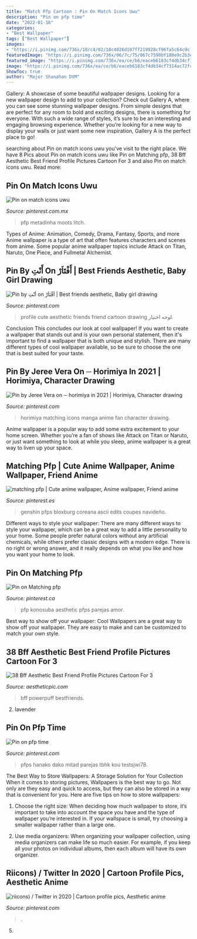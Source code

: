 ```yaml
---
title: "Match Pfp Cartoon : Pin On Match Icons Uwu"
description: "Pin on pfp time"
date: "2022-01-16"
categories:
- "Best Wallpaper"
tags: ["Best Wallpaper"]
images:
- "https://i.pinimg.com/736x/18/c4/02/18c4026d107ff219928cf96fa5c64c9c.jpg"
featuredImage: "https://i.pinimg.com/736x/06/7c/75/067c7590bf180e9c2b3ef36f31b69723.jpg"
featured_image: "https://i.pinimg.com/736x/ea/ce/b6/eaceb6183cf4db34cf7314ac72fc1f0d.jpg"
image: "https://i.pinimg.com/736x/ea/ce/b6/eaceb6183cf4db34cf7314ac72fc1f0d.jpg"
ShowToc: true
author: "Major Shanahan DVM"
---
```



Gallery: A showcase of some beautiful wallpaper designs.
Looking for a new wallpaper design to add to your collection? Check out Gallery A, where you can see some stunning wallpaper designs. From simple designs that are perfect for any room to bold and exciting designs, there is something for everyone. With such a wide range of styles, it’s sure to be an interesting and engaging browsing experience. Whether you’re looking for a new way to display your walls or just want some new inspiration, Gallery A is the perfect place to go!
		
		
		
		
		
		
		
	

		
searching about Pin on match icons uwu you've visit to the right place. We have 8 Pics about Pin on match icons uwu like Pin on Matching pfp, 38 Bff Aesthetic Best Friend Profile Pictures Cartoon For 3 and also Pin on match icons uwu. Read more:
		
    
## Pin On Match Icons Uwu

<img loading=lazy src="https://i.pinimg.com/736x/a3/73/f8/a373f87880cb00afc99b5958eca5b88d.jpg" onerror="this.onerror=null;this.src='https://tse4.mm.bing.net/th?id=OIP.CL4u0xnDKCx7gd0oEpmU0wHaHa&amp;pid=15.1';" alt="Pin on match icons uwu">

_Source: pinterest.com.mx_

>pfp metadinha moots litch. 

	

Types of Anime: Animation, Comedy, Drama, Fantasy, Sports, and more
Anime wallpaper is a type of art that often features characters and scenes from anime. Some popular anime wallpaper topics include Attack on Titan, Naruto, One Piece, and Fullmetal Alchemist.

    
## Pin By أَنْتِ On أَفْتَاَرْ | Best Friends Aesthetic, Baby Girl Drawing

<img loading=lazy src="https://i.pinimg.com/736x/ea/ce/b6/eaceb6183cf4db34cf7314ac72fc1f0d.jpg" onerror="this.onerror=null;this.src='https://tse3.mm.bing.net/th?id=OIP.zPovv1z7VvCmjdjlxra-pwHaHa&amp;pid=15.1';" alt="Pin by أَنْتِ on أَفْتَاَرْ | Best friends aesthetic, Baby girl drawing">

_Source: pinterest.com_

>profile cute aesthetic friends friend cartoon drawing لوحه اختيار. 

	

Conclusion
This concludes our look at cool wallpaper! If you want to create a wallpaper that stands out and is your own personal statement, then it's important to find a wallpaper that is both unique and stylish. There are many different types of cool wallpaper available, so be sure to choose the one that is best suited for your taste.

    
## Pin By Jeree Vera On ─ Horimiya In 2021 | Horimiya, Character Drawing

<img loading=lazy src="https://i.pinimg.com/736x/c3/65/59/c3655923de2697b25faf15444c78e9fc.jpg" onerror="this.onerror=null;this.src='https://tse2.mm.bing.net/th?id=OIP.FASR9UdXhFasP1uNOagV9gHaHa&amp;pid=15.1';" alt="Pin by Jeree Vera on ─ horimiya in 2021 | Horimiya, Character drawing">

_Source: pinterest.com_

>horimiya matching icons manga anime fan character drawing. 

	

Anime wallpaper is a popular way to add some extra excitement to your home screen. Whether you’re a fan of shows like Attack on Titan or Naruto, or just want something to look at while you sleep, anime wallpaper is a great way to liven up your space.

    
## Matching Pfp | Cute Anime Wallpaper, Anime Wallpaper, Friend Anime

<img loading=lazy src="https://i.pinimg.com/736x/ca/50/c4/ca50c424b3535fdf823031a16c2214a2.jpg" onerror="this.onerror=null;this.src='https://tse3.mm.bing.net/th?id=OIP.DOIjN-4oeSvEIJHA2SKlRQHaHa&amp;pid=15.1';" alt="matching pfp | Cute anime wallpaper, Anime wallpaper, Friend anime">

_Source: pinterest.es_

>genshin pfps bloxburg coreana ascii edits coupes navideño. 

	

Different ways to style your wallpaper:
There are many different ways to style your wallpaper, which can be a great way to add a little personality to your home. Some people prefer natural colors without any artificial chemicals, while others prefer classic designs with a modern edge. There is no right or wrong answer, and it really depends on what you like and how you want your home to look.

    
## Pin On Matching Pfp

<img loading=lazy src="https://i.pinimg.com/736x/dc/bf/49/dcbf49bd6cf5e9cf33b74bd490a5519a.jpg" onerror="this.onerror=null;this.src='https://tse4.mm.bing.net/th?id=OIP.G3weF23VP_-p5AGvO30WlAHaHa&amp;pid=15.1';" alt="Pin on Matching pfp">

_Source: pinterest.ca_

>pfp konosuba aesthetic pfps parejas amor. 

	

Best way to show off your wallpaper:
Cool Wallpapers are a great way to show off your wallpaper. They are easy to make and can be customized to match your own style.

    
## 38 Bff Aesthetic Best Friend Profile Pictures Cartoon For 3

<img loading=lazy src="https://i.pinimg.com/originals/1a/03/71/1a0371e5431d37167bc814cb2ba05dcb.jpg" onerror="this.onerror=null;this.src='https://tse3.mm.bing.net/th?id=OIP.Erf527C822EdwvELbR88QAHaNL&amp;pid=15.1';" alt="38 Bff Aesthetic Best Friend Profile Pictures Cartoon For 3">

_Source: aestheticpic.com_

>bff powerpuff bestfriends. 

	

2. lavender 

    
## Pin On Pfp Time

<img loading=lazy src="https://i.pinimg.com/736x/18/c4/02/18c4026d107ff219928cf96fa5c64c9c.jpg" onerror="this.onerror=null;this.src='https://tse1.mm.bing.net/th?id=OIP.yzosdcEY1Y2FT0DybMeq1wAAAA&amp;pid=15.1';" alt="Pin on pfp time">

_Source: pinterest.com_

>pfps hanako dako mitad parejas tbhk kou testsjwi78. 

	

The Best Way to Store Wallpapers: A Storage Solution for Your Collection
When it comes to storing pictures, Wallpapers is the best way to go. Not only are they easy and quick to access, but they can also be stored in a way that is convenient for you. Here are five tips on how to store wallpapers:
1) Choose the right size: When deciding how much wallpaper to store, it’s important to take into account the space you have and the type of wallpaper you’re interested in. If your wallspace is small, try choosing a smaller wallpaper rather than a large one.

2) Use media organizers: When organizing your wallpaper collection, using media organizers can make life so much easier. For example, if you keep all your photos on individual albums, then each album will have its own organizer.

    
## Riicons) / Twitter In 2020 | Cartoon Profile Pics, Aesthetic Anime

<img loading=lazy src="https://i.pinimg.com/736x/06/7c/75/067c7590bf180e9c2b3ef36f31b69723.jpg" onerror="this.onerror=null;this.src='https://tse4.mm.bing.net/th?id=OIP.dLu6ehWR_TQZ-U7ZJGGPPwAAAA&amp;pid=15.1';" alt="riicons) / Twitter in 2020 | Cartoon profile pics, Aesthetic anime">

_Source: pinterest.com_

>. 

	

5.

